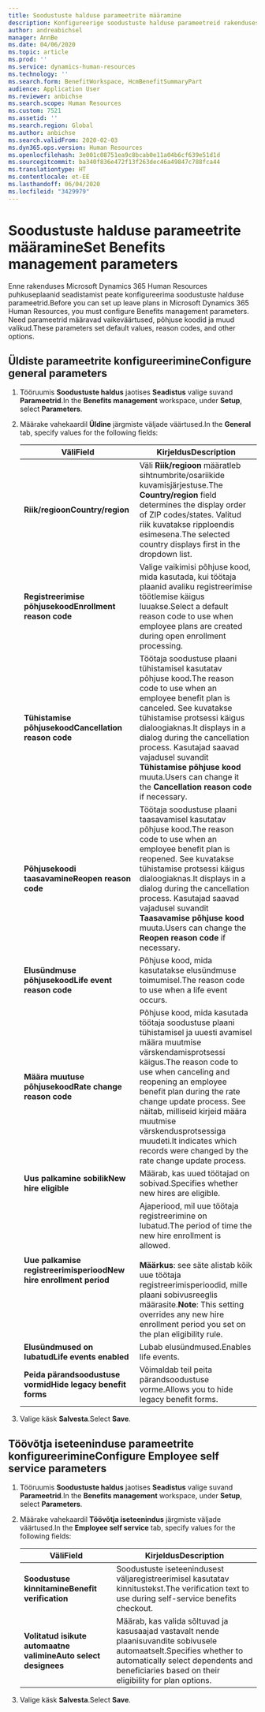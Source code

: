 ```yaml
---
title: Soodustuste halduse parameetrite määramine
description: Konfigureerige soodustuste halduse parameetreid rakenduses Microsoft Dynamics 365 Human Resources.
author: andreabichsel
manager: AnnBe
ms.date: 04/06/2020
ms.topic: article
ms.prod: ''
ms.service: dynamics-human-resources
ms.technology: ''
ms.search.form: BenefitWorkspace, HcmBenefitSummaryPart
audience: Application User
ms.reviewer: anbichse
ms.search.scope: Human Resources
ms.custom: 7521
ms.assetid: ''
ms.search.region: Global
ms.author: anbichse
ms.search.validFrom: 2020-02-03
ms.dyn365.ops.version: Human Resources
ms.openlocfilehash: 3e001c08751ea9c8bcab0e11a04b6cf639e51d1d
ms.sourcegitcommit: ba340f836e472f13f263dec46a49847c788fca44
ms.translationtype: HT
ms.contentlocale: et-EE
ms.lasthandoff: 06/04/2020
ms.locfileid: "3429979"
---
```

# <a name="set-benefits-management-parameters"></a><span data-ttu-id="37a98-103">Soodustuste halduse parameetrite määramine</span><span class="sxs-lookup"><span data-stu-id="37a98-103">Set Benefits management parameters</span></span>

<span data-ttu-id="37a98-104">Enne rakenduses Microsoft Dynamics 365 Human Resources puhkuseplaanid seadistamist peate konfigureerima soodustuste halduse parameetrid.</span><span class="sxs-lookup"><span data-stu-id="37a98-104">Before you can set up leave plans in Microsoft Dynamics 365 Human Resources, you must configure Benefits management parameters.</span></span> <span data-ttu-id="37a98-105">Need parameetrid määravad vaikeväärtused, põhjuse koodid ja muud valikud.</span><span class="sxs-lookup"><span data-stu-id="37a98-105">These parameters set default values, reason codes, and other options.</span></span>

## <a name="configure-general-parameters"></a><span data-ttu-id="37a98-106">Üldiste parameetrite konfigureerimine</span><span class="sxs-lookup"><span data-stu-id="37a98-106">Configure general parameters</span></span>

1. <span data-ttu-id="37a98-107">Tööruumis **Soodustuste haldus** jaotises **Seadistus** valige suvand **Parameetrid**.</span><span class="sxs-lookup"><span data-stu-id="37a98-107">In the **Benefits management** workspace, under **Setup**, select **Parameters**.</span></span>

2. <span data-ttu-id="37a98-108">Määrake vahekaardil **Üldine** järgmiste väljade väärtused.</span><span class="sxs-lookup"><span data-stu-id="37a98-108">In the **General** tab, specify values for the following fields:</span></span>

   | <span data-ttu-id="37a98-109">Väli</span><span class="sxs-lookup"><span data-stu-id="37a98-109">Field</span></span> | <span data-ttu-id="37a98-110">Kirjeldus</span><span class="sxs-lookup"><span data-stu-id="37a98-110">Description</span></span> |
   | --- | --- |
   | <span data-ttu-id="37a98-111">**Riik/regioon**</span><span class="sxs-lookup"><span data-stu-id="37a98-111">**Country/region**</span></span> | <span data-ttu-id="37a98-112">Väli **Riik/regioon** määratleb sihtnumbrite/osariikide kuvamisjärjestuse.</span><span class="sxs-lookup"><span data-stu-id="37a98-112">The **Country/region** field determines the display order of ZIP codes/states.</span></span> <span data-ttu-id="37a98-113">Valitud riik kuvatakse ripploendis esimesena.</span><span class="sxs-lookup"><span data-stu-id="37a98-113">The selected country displays first in the dropdown list.</span></span> |
   | <span data-ttu-id="37a98-114">**Registreerimise põhjusekood**</span><span class="sxs-lookup"><span data-stu-id="37a98-114">**Enrollment reason code**</span></span> | <span data-ttu-id="37a98-115">Valige vaikimisi põhjuse kood, mida kasutada, kui töötaja plaanid avaliku registreerimise töötlemise käigus luuakse.</span><span class="sxs-lookup"><span data-stu-id="37a98-115">Select a default reason code to use when employee plans are created during open enrollment processing.</span></span> |
   | <span data-ttu-id="37a98-116">**Tühistamise põhjusekood**</span><span class="sxs-lookup"><span data-stu-id="37a98-116">**Cancellation reason code**</span></span> | <span data-ttu-id="37a98-117">Töötaja soodustuse plaani tühistamisel kasutatav põhjuse kood.</span><span class="sxs-lookup"><span data-stu-id="37a98-117">The reason code to use when an employee benefit plan is canceled.</span></span> <span data-ttu-id="37a98-118">See kuvatakse tühistamise protsessi käigus dialoogiaknas.</span><span class="sxs-lookup"><span data-stu-id="37a98-118">It displays in a dialog during the cancellation process.</span></span> <span data-ttu-id="37a98-119">Kasutajad saavad vajadusel suvandit **Tühistamise põhjuse kood** muuta.</span><span class="sxs-lookup"><span data-stu-id="37a98-119">Users can change it the **Cancellation reason code** if necessary.</span></span> |
   | <span data-ttu-id="37a98-120">**Põhjusekoodi taasavamine**</span><span class="sxs-lookup"><span data-stu-id="37a98-120">**Reopen reason code**</span></span> | <span data-ttu-id="37a98-121">Töötaja soodustuse plaani taasavamisel kasutatav põhjuse kood.</span><span class="sxs-lookup"><span data-stu-id="37a98-121">The reason code to use when an employee benefit plan is reopened.</span></span> <span data-ttu-id="37a98-122">See kuvatakse tühistamise protsessi käigus dialoogiaknas.</span><span class="sxs-lookup"><span data-stu-id="37a98-122">It displays in a dialog during the cancellation process.</span></span> <span data-ttu-id="37a98-123">Kasutajad saavad vajadusel suvandit **Taasavamise põhjuse kood** muuta.</span><span class="sxs-lookup"><span data-stu-id="37a98-123">Users can change the **Reopen reason code** if necessary.</span></span> | 
   | <span data-ttu-id="37a98-124">**Elusündmuse põhjusekood**</span><span class="sxs-lookup"><span data-stu-id="37a98-124">**Life event reason code**</span></span> | <span data-ttu-id="37a98-125">Põhjuse kood, mida kasutatakse elusündmuse toimumisel.</span><span class="sxs-lookup"><span data-stu-id="37a98-125">The reason code to use when a life event occurs.</span></span> |
   | <span data-ttu-id="37a98-126">**Määra muutuse põhjusekood**</span><span class="sxs-lookup"><span data-stu-id="37a98-126">**Rate change reason code**</span></span> | <span data-ttu-id="37a98-127">Põhjuse kood, mida kasutada töötaja soodustuse plaani tühistamisel ja uuesti avamisel määra muutmise värskendamisprotsessi käigus.</span><span class="sxs-lookup"><span data-stu-id="37a98-127">The reason code to use when canceling and reopening an employee benefit plan during the rate change update process.</span></span> <span data-ttu-id="37a98-128">See näitab, milliseid kirjeid määra muutmise värskendusprotsessiga muudeti.</span><span class="sxs-lookup"><span data-stu-id="37a98-128">It indicates which records were changed by the rate change update process.</span></span> |
   | <span data-ttu-id="37a98-129">**Uus palkamine sobilik**</span><span class="sxs-lookup"><span data-stu-id="37a98-129">**New hire eligible**</span></span> | <span data-ttu-id="37a98-130">Määrab, kas uued töötajad on sobivad.</span><span class="sxs-lookup"><span data-stu-id="37a98-130">Specifies whether new hires are eligible.</span></span> |
   | <span data-ttu-id="37a98-131">**Uue palkamise registreerimisperiood**</span><span class="sxs-lookup"><span data-stu-id="37a98-131">**New hire enrollment period**</span></span> | <span data-ttu-id="37a98-132">Ajaperiood, mil uue töötaja registreerimine on lubatud.</span><span class="sxs-lookup"><span data-stu-id="37a98-132">The period of time the new hire enrollment is allowed.</span></span></br></br><span data-ttu-id="37a98-133">**Määrkus**: see säte alistab kõik uue töötaja registreerimisperioodid, mille plaani sobivusreeglis määrasite.</span><span class="sxs-lookup"><span data-stu-id="37a98-133">**Note**: This setting overrides any new hire enrollment period you set on the plan eligibility rule.</span></span> | 
   | <span data-ttu-id="37a98-134">**Elusündmused on lubatud**</span><span class="sxs-lookup"><span data-stu-id="37a98-134">**Life events enabled**</span></span> | <span data-ttu-id="37a98-135">Lubab elusündmused.</span><span class="sxs-lookup"><span data-stu-id="37a98-135">Enables life events.</span></span> |
   | <span data-ttu-id="37a98-136">**Peida pärandsoodustuse vormid**</span><span class="sxs-lookup"><span data-stu-id="37a98-136">**Hide legacy benefit forms**</span></span> | <span data-ttu-id="37a98-137">Võimaldab teil peita pärandsoodustuse vorme.</span><span class="sxs-lookup"><span data-stu-id="37a98-137">Allows you to hide legacy benefit forms.</span></span> |

3. <span data-ttu-id="37a98-138">Valige käsk **Salvesta**.</span><span class="sxs-lookup"><span data-stu-id="37a98-138">Select **Save**.</span></span>

## <a name="configure-employee-self-service-parameters"></a><span data-ttu-id="37a98-139">Töövõtja iseteeninduse parameetrite konfigureerimine</span><span class="sxs-lookup"><span data-stu-id="37a98-139">Configure Employee self service parameters</span></span>

1. <span data-ttu-id="37a98-140">Tööruumis **Soodustuste haldus** jaotises **Seadistus** valige suvand **Parameetrid**.</span><span class="sxs-lookup"><span data-stu-id="37a98-140">In the **Benefits management** workspace, under **Setup**, select **Parameters**.</span></span>

2. <span data-ttu-id="37a98-141">Määrake vahekaardil **Töövõtja iseteenindus** järgmiste väljade väärtused.</span><span class="sxs-lookup"><span data-stu-id="37a98-141">In the **Employee self service** tab, specify values for the following fields:</span></span>

   | <span data-ttu-id="37a98-142">Väli</span><span class="sxs-lookup"><span data-stu-id="37a98-142">Field</span></span> | <span data-ttu-id="37a98-143">Kirjeldus</span><span class="sxs-lookup"><span data-stu-id="37a98-143">Description</span></span> |
   | --- | --- |
   | <span data-ttu-id="37a98-144">**Soodustuse kinnitamine**</span><span class="sxs-lookup"><span data-stu-id="37a98-144">**Benefit verification**</span></span> | <span data-ttu-id="37a98-145">Soodustuste iseteenindusest väljaregistreerimisel kasutatav kinnitustekst.</span><span class="sxs-lookup"><span data-stu-id="37a98-145">The verification text to use during self-service benefits checkout.</span></span> |
   | <span data-ttu-id="37a98-146">**Volitatud isikute automaatne valimine**</span><span class="sxs-lookup"><span data-stu-id="37a98-146">**Auto select designees**</span></span> | <span data-ttu-id="37a98-147">Määrab, kas valida sõltuvad ja kasusaajad vastavalt nende plaanisuvandite sobivusele automaatselt.</span><span class="sxs-lookup"><span data-stu-id="37a98-147">Specifies whether to automatically select dependents and beneficiaries based on their eligibility for plan options.</span></span> |

3. <span data-ttu-id="37a98-148">Valige käsk **Salvesta**.</span><span class="sxs-lookup"><span data-stu-id="37a98-148">Select **Save**.</span></span>
